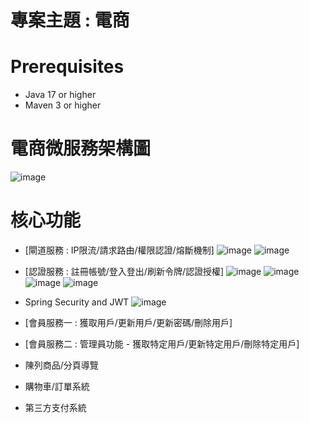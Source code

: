 # 專案主題 : 電商

# Prerequisites
- Java 17 or higher
- Maven 3 or higher
  
# 電商微服務架構圖
![image](https://github.com/shake50146/MyShopMall/assets/141225648/81814b04-7bfa-453f-9d20-d9ecb07f67d5)

# 核心功能

- [閘道服務 : IP限流/請求路由/權限認證/熔斷機制]
![image](https://github.com/shake50146/MyShopMall/assets/141225648/85055b7f-48cd-4479-a0ad-37db5318ac81)
![image](https://github.com/shake50146/MyShopMall/assets/141225648/db3e1f6d-e6ac-421d-8470-a4b70f3f4dcc)

- [認證服務 : 註冊帳號/登入登出/刷新令牌/認證授權]
![image](https://github.com/shake50146/MyShopMall/assets/141225648/44dab689-6da9-40bc-b7c1-0457cd32dd5e)
![image](https://github.com/shake50146/MyShopMall/assets/141225648/e1d53552-bf95-4bf8-9474-deba4c9d8023)
![image](https://github.com/shake50146/MyShopMall/assets/141225648/088e9c77-3d4f-431c-88dc-fe5d339210a7)
![image](https://github.com/shake50146/MyShopMall/assets/141225648/ec4051c1-bac2-456f-bf1b-3acaf32b99bc)

- Spring Security and JWT
![image](https://github.com/shake50146/MyShopMall/assets/141225648/7c2938c3-66d0-449d-906c-580c26f5ccef)

- [會員服務一 : 獲取用戶/更新用戶/更新密碼/刪除用戶]
- [會員服務二 : 管理員功能 - 獲取特定用戶/更新特定用戶/刪除特定用戶]
- 陳列商品/分頁導覽
- 購物車/訂單系統
- 第三方支付系統
